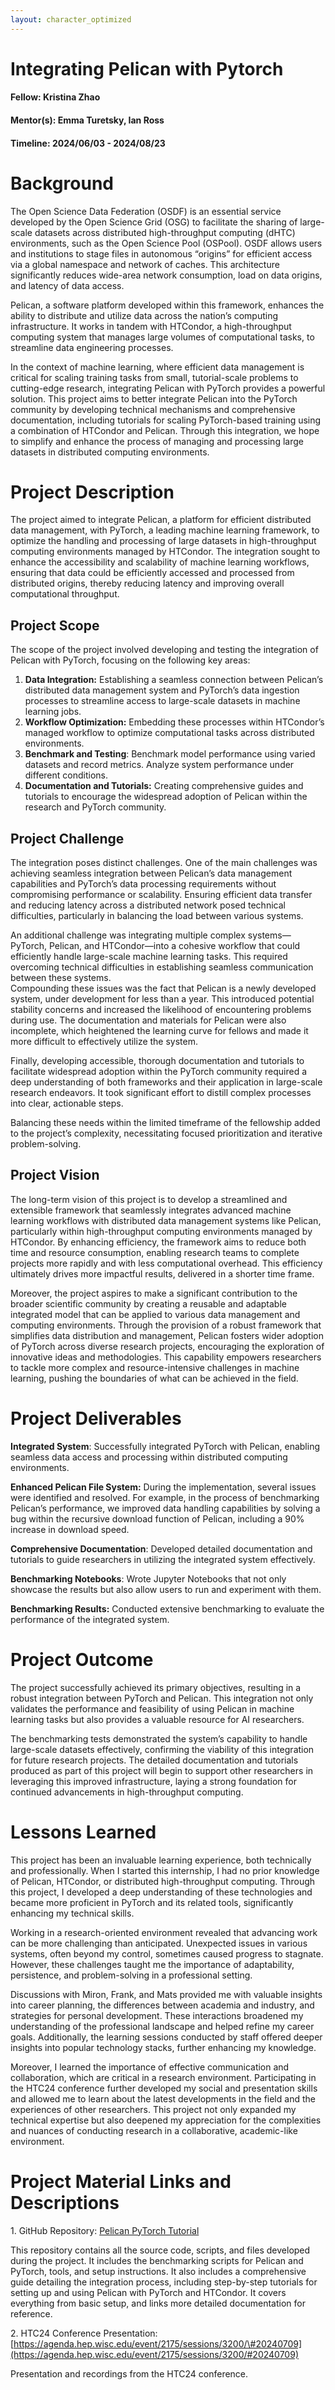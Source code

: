 ```yaml
---
layout: character_optimized
---
```


# Integrating Pelican with Pytorch

#### Fellow: Kristina Zhao
#### Mentor(s): Emma Turetsky, Ian Ross
#### Timeline: 2024/06/03 - 2024/08/23

# **Background**

The Open Science Data Federation (OSDF) is an essential service developed by the Open Science Grid (OSG) to facilitate the sharing of large-scale datasets across distributed high-throughput computing (dHTC) environments, such as the Open Science Pool (OSPool). OSDF allows users and institutions to stage files in autonomous “origins” for efficient access via a global namespace and network of caches. This architecture significantly reduces wide-area network consumption, load on data origins, and latency of data access.

Pelican, a software platform developed within this framework, enhances the ability to distribute and utilize data across the nation’s computing infrastructure. It works in tandem with HTCondor, a high-throughput computing system that manages large volumes of computational tasks, to streamline data engineering processes.

In the context of machine learning, where efficient data management is critical for scaling training tasks from small, tutorial-scale problems to cutting-edge research, integrating Pelican with PyTorch provides a powerful solution. This project aims to better integrate Pelican into the PyTorch community by developing technical mechanisms and comprehensive documentation, including tutorials for scaling PyTorch-based training using a combination of HTCondor and Pelican. Through this integration, we hope to simplify and enhance the process of managing and processing large datasets in distributed computing environments.

# **Project Description**

The project aimed to integrate Pelican, a platform for efficient distributed data management, with PyTorch, a leading machine learning framework, to optimize the handling and processing of large datasets in high-throughput computing environments managed by HTCondor. The integration sought to enhance the accessibility and scalability of machine learning workflows, ensuring that data could be efficiently accessed and processed from distributed origins, thereby reducing latency and improving overall computational throughput.

## **Project Scope**

The scope of the project involved developing and testing the integration of Pelican with PyTorch, focusing on the following key areas:

1. **Data Integration:** Establishing a seamless connection between Pelican’s distributed data management system and PyTorch’s data ingestion processes to streamline access to large-scale datasets in machine learning jobs.
2. **Workflow Optimization:** Embedding these processes within HTCondor’s managed workflow to optimize computational tasks across distributed environments.
3. **Benchmark and Testing**: Benchmark model performance using varied datasets and record metrics. Analyze system performance under different conditions.
4. **Documentation and Tutorials:** Creating comprehensive guides and tutorials to encourage the widespread adoption of Pelican within the research and PyTorch community.

## **Project Challenge**

The integration poses distinct challenges. One of the main challenges was achieving seamless integration between Pelican’s data management capabilities and PyTorch’s data processing requirements without compromising performance or scalability. Ensuring efficient data transfer and reducing latency across a distributed network posed technical difficulties, particularly in balancing the load between various systems.

An additional challenge was integrating multiple complex systems—PyTorch, Pelican, and HTCondor—into a cohesive workflow that could efficiently handle large-scale machine learning tasks. This required overcoming technical difficulties in establishing seamless communication between these systems.  
Compounding these issues was the fact that Pelican is a newly developed system, under development for less than a year. This introduced potential stability concerns and increased the likelihood of encountering problems during use. The documentation and materials for Pelican were also incomplete, which heightened the learning curve for fellows and made it more difficult to effectively utilize the system.

Finally, developing accessible, thorough documentation and tutorials to facilitate widespread adoption within the PyTorch community required a deep understanding of both frameworks and their application in large-scale research endeavors. It took significant effort to distill complex processes into clear, actionable steps.

Balancing these needs within the limited timeframe of the fellowship added to the project’s complexity, necessitating focused prioritization and iterative problem-solving.

## **Project Vision**

The long-term vision of this project is to develop a streamlined and extensible framework that seamlessly integrates advanced machine learning workflows with distributed data management systems like Pelican, particularly within high-throughput computing environments managed by HTCondor. By enhancing efficiency, the framework aims to reduce both time and resource consumption, enabling research teams to complete projects more rapidly and with less computational overhead. This efficiency ultimately drives more impactful results, delivered in a shorter time frame.

Moreover, the project aspires to make a significant contribution to the broader scientific community by creating a reusable and adaptable integrated model that can be applied to various data management and computing environments. Through the provision of a robust framework that simplifies data distribution and management, Pelican fosters wider adoption of PyTorch across diverse research projects, encouraging the exploration of innovative ideas and methodologies. This capability empowers researchers to tackle more complex and resource-intensive challenges in machine learning, pushing the boundaries of what can be achieved in the field.

# **Project Deliverables**

**Integrated System**: Successfully integrated PyTorch with Pelican, enabling seamless data access and processing within distributed computing environments.

**Enhanced Pelican File System:** During the implementation, several issues were identified and resolved. For example, in the process of benchmarking Pelican’s performance, we improved data handling capabilities by solving a bug within the recursive download function of Pelican, including a 90% increase in download speed.

**Comprehensive Documentation**: Developed detailed documentation and tutorials to guide researchers in utilizing the integrated system effectively.

**Benchmarking Notebooks**: Wrote Jupyter Notebooks that not only showcase the results but also allow users to run and experiment with them.

**Benchmarking Results:** Conducted extensive benchmarking to evaluate the performance of the integrated system.

# **Project Outcome**

The project successfully achieved its primary objectives, resulting in a robust integration between PyTorch and Pelican. This integration not only validates the performance and feasibility of using Pelican in machine learning tasks but also provides a valuable resource for AI researchers.

The benchmarking tests demonstrated the system’s capability to handle large-scale datasets effectively, confirming the viability of this integration for future research projects. The detailed documentation and tutorials produced as part of this project will begin to support other researchers in leveraging this improved infrastructure, laying a strong foundation for continued advancements in high-throughput computing.

# **Lessons Learned**

This project has been an invaluable learning experience, both technically and professionally. When I started this internship, I had no prior knowledge of Pelican, HTCondor, or distributed high-throughput computing. Through this project, I developed a deep understanding of these technologies and became more proficient in PyTorch and its related tools, significantly enhancing my technical skills.

Working in a research-oriented environment revealed that advancing work can be more challenging than anticipated. Unexpected issues in various systems, often beyond my control, sometimes caused progress to stagnate. However, these challenges taught me the importance of adaptability, persistence, and problem-solving in a professional setting.

Discussions with Miron, Frank, and Mats provided me with valuable insights into career planning, the differences between academia and industry, and strategies for personal development. These interactions broadened my understanding of the professional landscape and helped refine my career goals. Additionally, the learning sessions conducted by staff offered deeper insights into popular technology stacks, further enhancing my knowledge.

Moreover, I learned the importance of effective communication and collaboration, which are critical in a research environment. Participating in the HTC24 conference further developed my social and presentation skills and allowed me to learn about the latest developments in the field and the experiences of other researchers. This project not only expanded my technical expertise but also deepened my appreciation for the complexities and nuances of conducting research in a collaborative, academic-like environment.

# **Project Material Links and Descriptions**


1\. GitHub Repository: [Pelican PyTorch Tutorial](https://github.com/PelicanPlatform/PelicanPytorchTutorial)

This repository contains all the source code, scripts, and files developed during the project. It includes the benchmarking scripts for Pelican and PyTorch, tools, and setup instructions.  It also includes a comprehensive guide detailing the integration process, including step-by-step tutorials for setting up and using Pelican with PyTorch and HTCondor. It covers everything from basic setup, and links more detailed documentation for reference.

2\. HTC24 Conference Presentation: [https://agenda.hep.wisc.edu/event/2175/sessions/3200/\#20240709](https://agenda.hep.wisc.edu/event/2175/sessions/3200/#20240709)

Presentation and recordings from the HTC24 conference. 